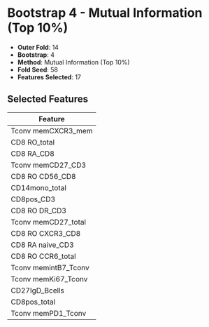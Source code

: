 # Bootstrap 4 - Mutual Information (Top 10%)

- **Outer Fold**: 14
- **Bootstrap**: 4
- **Method**: Mutual Information (Top 10%)
- **Fold Seed**: 58
- **Features Selected**: 17

## Selected Features

| Feature |
|---------|
| Tconv memCXCR3_mem |
| CD8 RO_total |
| CD8 RA_CD8 |
| Tconv memCD27_CD3 |
| CD8 RO CD56_CD8 |
| CD14mono_total |
| CD8pos_CD3 |
| CD8 RO DR_CD3 |
| Tconv memCD27_total |
| CD8 RO CXCR3_CD8 |
| CD8 RA naive_CD3 |
| CD8 RO CCR6_total |
| Tconv memintB7_Tconv |
| Tconv memKi67_Tconv |
| CD27IgD_Bcells |
| CD8pos_total |
| Tconv memPD1_Tconv |
